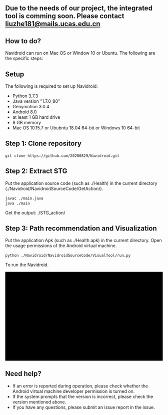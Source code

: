 ## Due to the needs of our project, the integrated tool is comming soon. Please contact liuzhe181@mails.ucas.edu.cn



## How to do?
Navidroid can run on Mac OS or Window 10 or Ubuntu. The following are the specific steps:

## Setup
The following is required to set up Navidroid:
* Python 3.7.3
* Java version "1.7.0_80"
* Genymotion 3.0.4
* Android 8.0
* at least 1 GB hard drive
* 8 GB memory
* Mac OS 10.15.7 or Ububntu 18.04 64-bit or Windows 10 64-bit

## Step 1: Clone repository
```
git clone https://github.com/20200829/Navidroid.git
```

## Step 2: Extract STG
Put the application source code (such as ./Health) in the current directory (./Navidroid/NavidroidSourceCode/GetAction/).
```
javac ./main.java
java ./main
```
Get the output: ./STG_action/

## Step 3: Path recommendation and Visualization
Put the application Apk (such as ./Health.apk) in the current directory. 
Open the usage permissions of the Android virtual machine.
```
python ./Navidroid/NavidroidSourceCode/VisualTool/run.py
```
To run the Navidroid.

<img src="https://github.com/20200829/Navidroid/blob/main/TestExample-1.gif" width="600" alt="Demo" align=center >

## Need help?
* If an error is reported during operation, please check whether the Android virtual machine developer permission is turned on.
* If the system prompts that the version is incorrect, please check the version mentioned above.
* If you have any questions, please submit an issue report in the issue.

